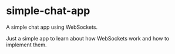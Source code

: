 # simple-chat-app
A simple chat app using WebSockets.

Just a simple app to learn about how WebSockets work and how to implement them.
